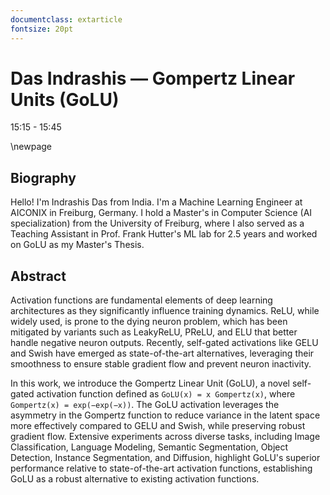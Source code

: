 ```yaml
---
documentclass: extarticle
fontsize: 20pt
---
```


# Das	Indrashis — Gompertz Linear Units (GoLU)

15:15 - 15:45

\newpage

## Biography

Hello! I'm Indrashis Das from India. I'm a Machine Learning Engineer at AICONIX in Freiburg, Germany. I hold a Master's in Computer Science (AI specialization) from the University of Freiburg, where I also served as a Teaching Assistant in Prof. Frank Hutter's ML lab for 2.5 years and worked on GoLU as my Master's Thesis.

## Abstract

Activation functions are fundamental elements of deep learning architectures as they significantly influence training dynamics. ReLU, while widely used, is prone to the dying neuron problem, which has been mitigated by variants such as LeakyReLU, PReLU, and ELU that better handle negative neuron outputs. Recently, self-gated activations like GELU and Swish have emerged as state-of-the-art alternatives, leveraging their smoothness to ensure stable gradient flow and prevent neuron inactivity.

In this work, we introduce the Gompertz Linear Unit (GoLU), a novel self-gated activation function defined as `GoLU(x) = x Gompertz(x)`, where `Gompertz(x) = exp(−exp(−x))`. The GoLU activation leverages the asymmetry in the Gompertz function to reduce variance in the latent space more effectively compared to GELU and Swish, while preserving robust gradient flow. Extensive experiments across diverse tasks, including Image Classification, Language Modeling, Semantic Segmentation, Object Detection, Instance Segmentation, and Diffusion, highlight GoLU's superior performance relative to state-of-the-art activation functions, establishing GoLU as a robust alternative to existing activation functions.
